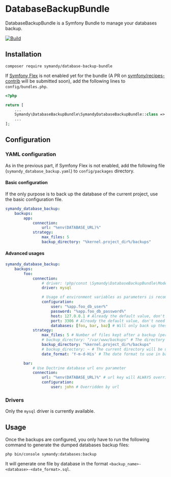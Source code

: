 # DatabaseBackupBundle

DatabaseBackupBundle is a Symfony Bundle to manage your databases backup.

[![Build](https://github.com/Symandy/DatabaseBackupBundle/actions/workflows/build.yml/badge.svg?branch=main)](https://github.com/Symandy/DatabaseBackupBundle/actions/workflows/build.yml)

## Installation

```shell
composer require symandy/database-backup-bundle
```

If [Symfony Flex](https://github.com/symfony/flex) is not enabled yet for the bundle (A PR on
[symfony/recipes-contrib](https://github.com/symfony/recipes-contrib) will be submitted soon), add the following lines
to `config/bundles.php`.

```php
<?php

return [
    ...
    Symandy\DatabaseBackupBundle\SymandyDatabaseBackupBundle::class => ['all' => true],
    ...
];
```

## Configuration

### YAML configuration
As in the previous part, if Symfony Flex is not enabled, add the following file (`symandy_database_backup.yaml`)
to `config/packages` directory.

#### Basic configuration
If the only purpose is to back up the database of the current project, use the basic configuration file.

```yaml
symandy_database_backup:
    backups:
        app:
            connection:
                url: "%env(DATABASE_URL)%"
            strategy:
                max_files: 5
                backup_directory: "%kernel.project_dir%/backups"
```

#### Advanced usages
```yaml
symandy_database_backup:
    backups:
        foo:
            connection:
                # driver: !php/const \Symandy\DatabaseBackupBundle\Model\ConnectionDriver::MySQL
                driver: mysql

                # Usage of environment variables as parameters is recommended for connections configuration
                configuration:
                    user: "%app.foo_db_user%"
                    password: "%app.foo_db_password%"
                    host: 127.0.0.1 # Already the default value, don't need to be added
                    port: 3306 # Already the default value, don't need to be added
                    databases: [foo, bar, baz] # Will only back up these databases
            strategy:
                max_files: 5 # Number of files kept after a backup (per database)
                # backup_directory: "/var/www/backups" # The directory must be created and must have the right permissions
                backup_directory: "%kernel.project_dir%/backups"
                # backup_directory: ~ # The current directory will be used if no value is passed
                date_format: 'Y-m-d-His' # The date format to use in backup files (default: 'Y-m-d')

        bar:
            # Use Doctrine database url env parameter
            connection:
                url: "%env(DATABASE_URL)%" # url key will ALWAYS override array configuration
                configuration:
                    user: john # Overridden by url
```

### Drivers

Only the `mysql` driver is currently available.

## Usage
Once the backups are configured, you only have to run the following command to generate the dumped databases backup files:

```shell
php bin/console symandy:databases:backup
```

It will generate one file by database in the format `<backup_name>-<database>-<date_format>.sql`.
